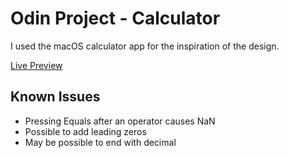 # Odin Project - Calculator

I used the macOS calculator app for the inspiration of the design.

[Live Preview](https://bobagit.github.io/calculator/)


## Known Issues
 - Pressing Equals after an operator causes NaN
 - Possible to add leading zeros
 - May be possible to end with decimal